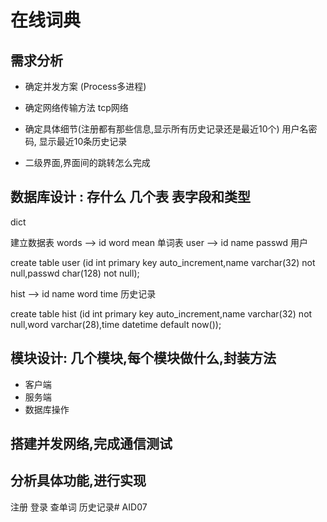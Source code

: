 # 在线词典

## 需求分析
   * 确定并发方案  (Process多进程)
   * 确定网络传输方法  tcp网络
   * 确定具体细节(注册都有那些信息,显示所有历史记录还是最近10个)
     用户名密码, 显示最近10条历史记录

   * 二级界面,界面间的跳转怎么完成

## 数据库设计 : 存什么  几个表  表字段和类型
   dict

   建立数据表
   words --> id  word  mean  单词表
   user --> id  name  passwd  用户

   create table user (id int primary key auto_increment,name varchar(32) not null,passwd char(128) not null);

   hist --> id  name word  time  历史记录

   create table hist (id int primary key auto_increment,name varchar(32) not null,word varchar(28),time datetime default now());


## 模块设计: 几个模块,每个模块做什么,封装方法

   * 客户端
   * 服务端
   * 数据库操作

## 搭建并发网络,完成通信测试

## 分析具体功能,进行实现
   注册
   登录
   查单词
   历史记录# AID07
